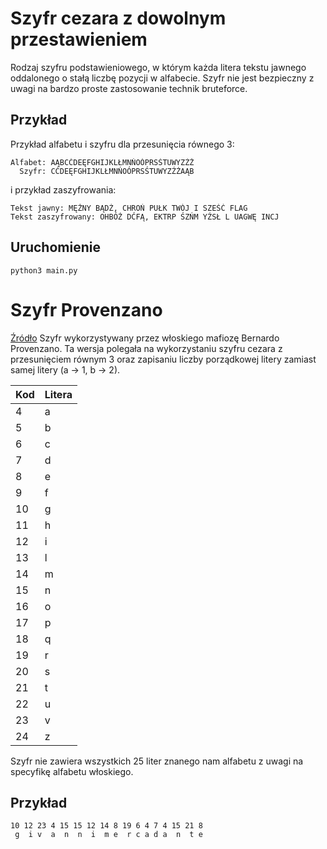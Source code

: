 # Szyfr cezara z dowolnym przestawieniem
Rodzaj szyfru podstawieniowego, w którym każda litera tekstu jawnego oddalonego o stałą liczbę pozycji w alfabecie. Szyfr nie jest bezpieczny z uwagi na bardzo proste zastosowanie technik bruteforce.

## Przykład
Przykład alfabetu i szyfru dla przesunięcia równego 3:
```
Alfabet: AĄBCĆDEĘFGHIJKLŁMNŃOÓPRSŚTUWYZŹŻ
  Szyfr: CĆDEĘFGHIJKLŁMNŃOÓPRSŚTUWYZŹŻAĄB
```
i przykład zaszyfrowania:
```
Tekst jawny: MĘŻNY BĄDŹ, CHROŃ PUŁK TWÓJ I SZEŚĆ FLAG
Tekst zaszyfrowany: OHBÓŻ DĆFĄ, EKTRP ŚZŃM YŹSŁ L UAGWĘ INCJ
```

## Uruchomienie
```
python3 main.py
```

# Szyfr Provenzano
[Źródło](http://itre.cis.upenn.edu/~myl/languagelog/archives/003049.html)
Szyfr wykorzystywany przez włoskiego mafiozę Bernardo Provenzano. Ta wersja polegała na wykorzystaniu szyfru cezara z przesunięciem równym 3 oraz zapisaniu liczby porządkowej litery zamiast samej litery (a -> 1, b -> 2).

|Kod|Litera|
|---|---|
| 4 |	a |
| 5 |	b |
| 6 |	c |
| 7 |	d |
| 8 |	e |
| 9 |	f |
| 10 |	g |
| 11 |	h |
| 12 |	i |
| 13 |	l |
| 14 |	m |
| 15 |	n |
| 16 |	o |
| 17 |	p |
| 18 |	q |
| 19 |	r |
| 20 |	s |
| 21 |	t |
| 22 |	u |
| 23 |	v |
| 24 |	z |

Szyfr nie zawiera wszystkich 25 liter znanego nam alfabetu z uwagi na specyfikę alfabetu włoskiego.

## Przykład
```
10 12 23 4 15 15 12	14 8 19 6 4 7 4 15 21 8
 g  i v  a  n  n  i	 m e  r c a d a  n  t e
 ```
